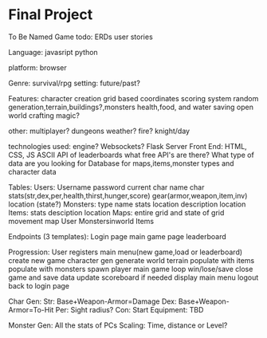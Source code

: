 # Final	Project
To Be Named Game
todo:
	ERDs
	user stories

Language:
	javasript
	python


platform:
	browser

Genre:
	survival/rpg
	setting: future/past?


Features:
	character creation
	grid based coordinates
	scoring system
	random generation,terrain,buildings?,monsters
	health,food, and water
	saving
	open world
	crafting
	magic?


other:
	multiplayer?
	dungeons
	weather?
	fire?
	knight/day

technologies used:
	engine?
	Websockets?
	Flask Server
	Front End: HTML, CSS, JS
	ASCII
	API of leaderboards
	what free API's are there?
	What type of data are you looking for
	Database for maps,items,monster types and character data

Tables:
	Users:
		Username
		password
		current char name
		char stats(str,dex,per,health,thirst,hunger,score)
		gear(armor,weapon,item,inv)
		location (state?)
	Monsters:
		type
		name
		stats
		location
		description
		location
	Items:
		stats
		desciption
		location
	Maps:
		entire grid and state of grid
		movement map
		User
		Monstersinworld
		Items

Endpoints (3 templates):
	Login page
	main game page
	leaderboard

Progression:
	User registers
	main menu(new game,load or leaderboard)
	create new game
	character gen
	generate world terrain
	populate with items 
	populate with monsters
	spawn player
	main game loop
	win/lose/save
	close game and save data
	update scoreboard if needed
	display main menu
	logout
	back to login page

Char Gen:
	Str: Base+Weapon-Armor=Damage
	Dex: Base+Weapon-Armor=To-Hit
	Per: Sight radius?
	Con: 
	Start Equipment: TBD

Monster Gen:
	All the stats of PCs
	Scaling: Time, distance or Level?